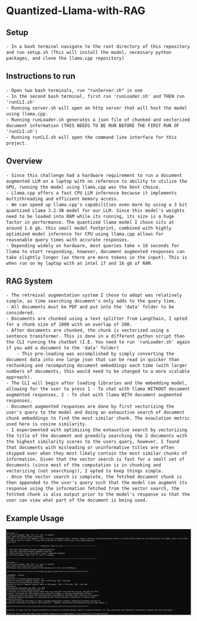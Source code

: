 # Quantized-Llama-with-RAG

## Setup
    - In a bash terminal navigate to the root directory of this repository and run setup.sh (This will install the model, necessary python packages, and clone the llama.cpp repository)

## Instructions to run
    - Open two bash terminals, run "runServer.sh" in one
    - In the second bash terminal, first run 'runLoader.sh' and THEN run 'runCLI.sh' 
    - Running server.sh will open an http server that will host the model using llama.cpp.
    - Running runLoader.sh generates a json file of chunked and vectorized document information (THIS NEEDS TO BE RUN BEFORE THE FIRST RUN OF 'runCLI.sh')
    - Running runCLI.sh will open the command line interface for this project.

## Overview
    - Since this challenge had a hardware requirement to run a document augmented LLM on a laptop with no reference to ability to utilize the GPU, running the model using llama.cpp was the best choice.
    - Llama.cpp offers a fast CPU LLM inference because it implements multithreading and efficient memory access.
    - We can speed up llama.cpp's capabilities even more by using a 3 bit quantized Llama 3.2-3B model for our LLM. Since this model's weights need to be loaded into RAM while its running, its size is a huge factor in performance. The quantized llama model I chose sits at around 1.6 gb, this small model footprint, combined with highly optimized model inference for CPU using llama.cpp allows for reasonable query times with accurate responses.
    - Depending widely on hardware, most queries take < 10 seconds for llama to start responding, however, document augmented responses can take slightly longer (as there are more tokens in the input). This is when run on my laptop with an intel i7 and 16 gb of RAM. 


## RAG System
    - The retreival augmentation system I chose to adopt was relatively simple, as time searching document's only adds to the query time.
    - All documents must be PDF and put into the 'data' folder to be considered.
    - Documents are chunked using a text splitter from LangChain, I opted for a chunk size of 1000 with an overlap of 200.
    - After documents are chunked, the chunk is vectorized using a sentence transformer. This is done in a different python script than the CLI running the chatbot (I.E. You need to run 'runLoader.sh' again if you add a document to the 'data' folder)
        - This pre-loading was accomplished by simply converting the document data into one large json that can be read in quicker than rechunking and recomputing document embeddings each time (with larger numbers of documents, this would need to be changed to a more scalable approach).
    - The CLI will begin after loading libraries and the embedding model, allowing for the user to press 1 - To chat with llama WITHOUT document augmented responses, 2 - To chat with llama WITH document augmented responses.
    - Document augmented responses are done by first vectorizing the user's query to the model and doing an exhaustive search of document chunk embeddings to find the most similar chunk. The evaulation metric used here is cosine similarity.
    - I experimented with optimizing the exhaustive search by vectorizing the title of the document and greedily searching the 2 documents with the highest similarity scores to the users query, however, I found that documents with misleading or uninformative titles are often skipped over when they most likely contain the most similar chunks of information. Given that the vector search is fast for a small set of documents (since most of the computation is in chunking and vectorizing (not searching)), I opted to keep things simple. 
    - Once the vector search is complete, the fetched document chunk is then appended to the user's query such that the model can augment its response using the information fetched from the vector search, the fetched chunk is also output prior to the model's response so that the user can view what part of the document is being used.

## Example Usage
![Example Use Case](ExampleUsage.png)
